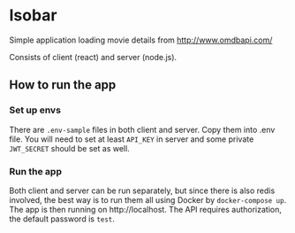# Isobar

Simple application loading movie details from http://www.omdbapi.com/

Consists of client (react) and server (node.js).

## How to run the app

### Set up envs

There are `.env-sample` files in both client and server. Copy them into .env file. You will need to set at least `API_KEY` in server and some private `JWT_SECRET` should be set as well.

### Run the app

Both client and server can be run separately, but since there is also redis involved, the best way is to run them all using Docker by `docker-compose up`. The app is then running on http://localhost. The API requires authorization, the default password is `test`.
